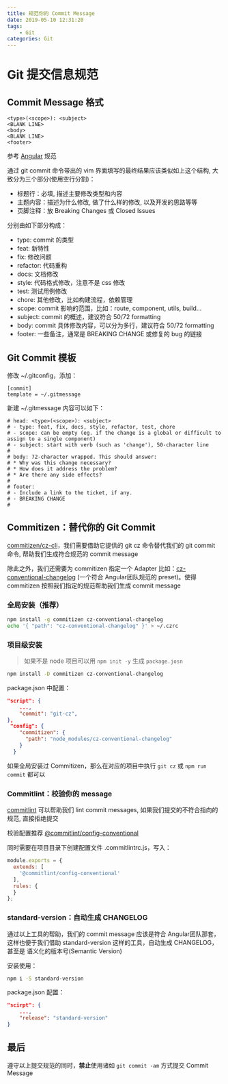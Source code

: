 ```yaml
---
title: 规范你的 Commit Message
date: 2019-05-10 12:31:20
tags:
    - Git
categories: Git
---
```


# Git 提交信息规范

## Commit Message 格式

```
<type>(<scope>): <subject>
<BLANK LINE>
<body>
<BLANK LINE>
<footer>
```

参考 [Angular](https://github.com/angular/angular.js/blob/master/DEVELOPERS.md#-git-commit-guidelines) 规范

通过 git commit 命令带出的 vim 界面填写的最终结果应该类似如上这个结构, 大致分为三个部分(使用空行分割)：

- 标题行：必填, 描述主要修改类型和内容
- 主题内容：描述为什么修改, 做了什么样的修改, 以及开发的思路等等
- 页脚注释：放 Breaking Changes 或 Closed Issues

分别由如下部分构成：

- type: commit 的类型
- feat: 新特性
- fix: 修改问题
- refactor: 代码重构
- docs: 文档修改
- style: 代码格式修改，注意不是 css 修改
- test: 测试用例修改
- chore: 其他修改，比如构建流程，依赖管理
- scope: commit 影响的范围，比如：route, component, utils, build...
- subject: commit 的概述，建议符合 50/72 formatting
- body: commit 具体修改内容，可以分为多行，建议符合 50/72 formatting
- footer: 一些备注，通常是 BREAKING CHANGE 或修复的 bug 的链接

## Git Commit 模板

修改 ~/.gitconfig，添加：

```
[commit]
template = ~/.gitmessage
```

新建 ~/.gitmessage 内容可以如下：

```
# head: <type>(<scope>): <subject>
# - type: feat, fix, docs, style, refactor, test, chore
# - scope: can be empty (eg. if the change is a global or difficult to assign to a single component)
# - subject: start with verb (such as 'change'), 50-character line
#
# body: 72-character wrapped. This should answer:
# * Why was this change necessary?
# * How does it address the problem?
# * Are there any side effects?
#
# footer: 
# - Include a link to the ticket, if any.
# - BREAKING CHANGE
#
```

## Commitizen：替代你的 Git Commit

[commitizen/cz-cli](https://github.com/commitizen/cz-cli)，我们需要借助它提供的 git cz 命令替代我们的 git commit 命令, 帮助我们生成符合规范的 commit message

除此之外，我们还需要为 commitizen 指定一个 Adapter 比如：[cz-conventional-changelog](https://github.com/commitizen/cz-conventional-changelog) (一个符合 Angular团队规范的 preset)。使得 commitizen 按照我们指定的规范帮助我们生成 commit message

### 全局安装（推荐）

```bash
npm install -g commitizen cz-conventional-changelog
echo '{ "path": "cz-conventional-changelog" }' > ~/.czrc
```

### 项目级安装

> 如果不是 node 项目可以用 `npm init -y` 生成 `package.josn`

```bash
npm install -D commitizen cz-conventional-changelog
```

package.json 中配置：

```json
"script": {
    ...,
    "commit": "git-cz",
},
 "config": {
    "commitizen": {
      "path": "node_modules/cz-conventional-changelog"
    }
  }
```

如果全局安装过 Commitizen，那么在对应的项目中执行 `git cz` 或 `npm run commit` 都可以

### Commitlint：校验你的 message

[commitlint](https://github.com/marionebl/commitlint) 可以帮助我们 lint commit messages, 如果我们提交的不符合指向的规范, 直接拒绝提交

校验配置推荐 [@commitlint/config-conventional](https://github.com/marionebl/commitlint/tree/master/@commitlint/config-conventional)

同时需要在项目目录下创建配置文件 .commitlintrc.js，写入：

```js
module.exports = {
  extends: [
    '@commitlint/config-conventional'
  ],
  rules: {
  }
};
```

### standard-version：自动生成 CHANGELOG

通过以上工具的帮助，我们的 commit message 应该是符合 Angular团队那套，这样也便于我们借助 standard-version 这样的工具，自动生成 CHANGELOG，甚至是 语义化的版本号(Semantic Version)

安装使用：

```bash
npm i -S standard-version
```

package.json 配置：

```json
"scirpt": {
    ...,
    "release": "standard-version"
}
```

## 最后 

遵守以上提交规范的同时，**禁止**使用诸如 `git commit -am` 方式提交 Commit Message
